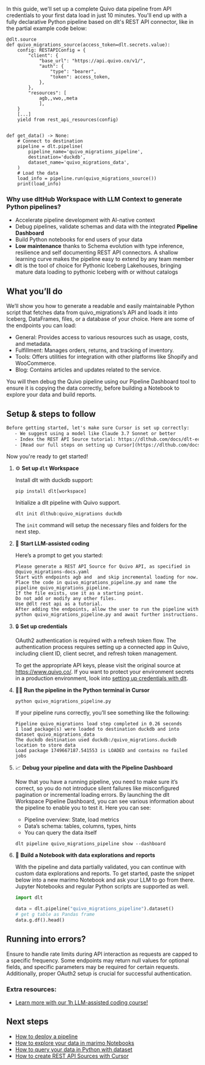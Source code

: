 In this guide, we'll set up a complete Quivo data pipeline from API credentials to your first data load in just 10 minutes. You'll end up with a fully declarative Python pipeline based on dlt's REST API connector, like in the partial example code below:

```python-outcome
@dlt.source
def quivo_migrations_source(access_token=dlt.secrets.value):
    config: RESTAPIConfig = {
        "client": {
            "base_url": "https://api.quivo.co/v1/",
            "auth": {
                "type": "bearer",
                "token": access_token,
            },
        },
        "resources": [
            agb,,vwo,,meta
            ],
    }
    [...]
    yield from rest_api_resources(config)


def get_data() -> None:
    # Connect to destination
    pipeline = dlt.pipeline(
        pipeline_name='quivo_migrations_pipeline',
        destination='duckdb',
        dataset_name='quivo_migrations_data', 
    )
    # Load the data
    load_info = pipeline.run(quivo_migrations_source())
    print(load_info) 
```

### Why use dltHub Workspace with LLM Context to generate Python pipelines?

- Accelerate pipeline development with AI-native context
- Debug pipelines, validate schemas and data with the integrated **Pipeline Dashboard**
- Build Python notebooks for end users of your data
- **Low maintenance** thanks to Schema evolution with type inference, resilience and self documenting REST API connectors. A shallow learning curve makes the pipeline easy to extend by any team member
- dlt is the tool of choice for Pythonic Iceberg Lakehouses, bringing mature data loading to pythonic Iceberg with or without catalogs

## What you’ll do

We’ll show you how to generate a readable and easily maintainable Python script that fetches data from quivo_migrations’s API and loads it into Iceberg, DataFrames, files, or a database of your choice. Here are some of the endpoints you can load:

- General: Provides access to various resources such as usage, costs, and metadata.
- Fulfillment: Manages orders, returns, and tracking of inventory.
- Tools: Offers utilities for integration with other platforms like Shopify and WooCommerce.
- Blog: Contains articles and updates related to the service.

You will then debug the Quivo pipeline using our Pipeline Dashboard tool to ensure it is copying the data correctly, before building a Notebook to explore your data and build reports.

## Setup & steps to follow

```default
Before getting started, let's make sure Cursor is set up correctly:
   - We suggest using a model like Claude 3.7 Sonnet or better
   - Index the REST API Source tutorial: https://dlthub.com/docs/dlt-ecosystem/verified-sources/rest_api/ and add it to context as **@dlt rest api**
   - [Read our full steps on setting up Cursor](https://dlthub.com/docs/dlt-ecosystem/llm-tooling/cursor-restapi#23-configuring-cursor-with-documentation)
```

Now you're ready to get started!

1. ⚙️ **Set up `dlt` Workspace**
    
    Install dlt with duckdb support:
    ```shell
    pip install dlt[workspace]
    ```

    Initialize a dlt pipeline with Quivo support.
    ```shell
    dlt init dlthub:quivo_migrations duckdb
    ```

    The `init` command will setup the necessary files and folders for the next step.
    
2. 🤠 **Start LLM-assisted coding**
    
    Here’s a prompt to get you started:
    
    ```prompt
    Please generate a REST API Source for Quivo API, as specified in @quivo_migrations-docs.yaml 
    Start with endpoints agb and  and skip incremental loading for now. 
    Place the code in quivo_migrations_pipeline.py and name the pipeline quivo_migrations_pipeline. 
    If the file exists, use it as a starting point. 
    Do not add or modify any other files. 
    Use @dlt rest api as a tutorial. 
    After adding the endpoints, allow the user to run the pipeline with python quivo_migrations_pipeline.py and await further instructions.
    ```

    
3. 🔒 **Set up credentials** 
    
    OAuth2 authentication is required with a refresh token flow. The authentication process requires setting up a connected app in Quivo, including client ID, client secret, and refresh token management.
    
    To get the appropriate API keys, please visit the original source at https://www.quivo.co/.
    If you want to protect your environment secrets in a production environment, look into [setting up credentials with dlt](https://dlthub.com/docs/walkthroughs/add_credentials).
    
4. 🏃‍♀️ **Run the pipeline in the Python terminal in Cursor**
    
    ```shell
    python quivo_migrations_pipeline.py
    ```
    
    If your pipeline runs correctly, you’ll see something like the following:
    
    ```shell
    Pipeline quivo_migrations load step completed in 0.26 seconds
    1 load package(s) were loaded to destination duckdb and into dataset quivo_migrations_data
    The duckdb destination used duckdb:/quivo_migrations.duckdb location to store data
    Load package 1749667187.541553 is LOADED and contains no failed jobs
    ```
    
5. 📈 **Debug your pipeline and data with the Pipeline Dashboard**

    Now that you have a running pipeline, you need to make sure it’s correct, so you do not introduce silent failures like misconfigured pagination or incremental loading errors. By launching the dlt Workspace Pipeline Dashboard, you can see various information about the pipeline to enable you to test it. Here you can see:
    - Pipeline overview: State, load metrics
    - Data’s schema: tables, columns, types, hints
    - You can query the data itself
    
    ```shell
    dlt pipeline quivo_migrations_pipeline show --dashboard
    ```
    
6. 🐍 **Build a Notebook with data explorations and reports**

    With the pipeline and data partially validated, you can continue with custom data explorations and reports. To get started, paste the snippet below into a new marimo Notebook and ask your LLM to go from there. Jupyter Notebooks and regular Python scripts are supported as well.

    
    ```python
    import dlt

   data = dlt.pipeline("quivo_migrations_pipeline").dataset()
   # get g table as Pandas frame
   data.g.df().head()
    ```

## Running into errors?

Ensure to handle rate limits during API interaction as requests are capped to a specific frequency. Some endpoints may return null values for optional fields, and specific parameters may be required for certain requests. Additionally, proper OAuth2 setup is crucial for successful authentication.

### Extra resources:

- [Learn more with our 1h LLM-assisted coding course!](https://www.youtube.com/watch?v=GGid70rnJuM)

## Next steps

- [How to deploy a pipeline](https://dlthub.com/docs/walkthroughs/deploy-a-pipeline)
- [How to explore your data in marimo Notebooks](https://dlthub.com/docs/general-usage/dataset-access/marimo)
- [How to query your data in Python with dataset](https://dlthub.com/docs/general-usage/dataset-access/dataset)
- [How to create REST API Sources with Cursor](https://dlthub.com/docs/dlt-ecosystem/llm-tooling/cursor-restapi)